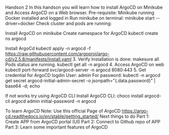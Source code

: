 Handson 2
In this handson you will learn how to install ArgoCD on Minikube and Access ArgoCD on a Web browser.
Pre-requisite:
Minikube running
Docker installed and logged in
Run minikube on terminal: minikube start --driver=docker
Check cluster and pods are running: 

Install ArgoCD on minikube
Create namespace for ArgoCD
kubectl create ns argocd

Install ArgoCd
kubectl apply -n argocd -f https://raw.githubusercontent.com/argoproj/argo-cd/v2.5.8/manifests/install.yaml
3.  Verify Installation is done: makesure all Pods status are running.
kubectl get all -n argocd
4. Access ArgoCD on web 
kubectl port-forward svc/argocd-server -n argocd 8080:443
5. Get credential for ArgoCD logdin
User: admin
For password: kubectl -n argocd get secret argocd-initial-admin-secret -o jsonpath="{.data.password}" | base64 -d; echo

If not works try using ArgoCD CLI
Install ArgoCD CLI: choco install argocd-cli
argocd admin initial-password -n argocd

To learn ArgoCD 
Note: Use this official Page of ArgoCD
https://argo-cd.readthedocs.io/en/stable/getting_started/
Next things to do
Part 1: Create APP from ArgoCD portal (UI)
Part 2: Connect to Github repo of APP
Part 3: Learn some important features of ArgoCD


